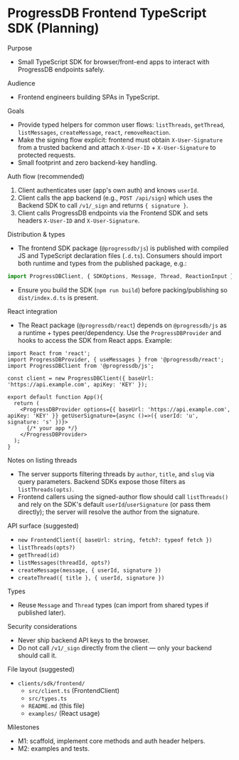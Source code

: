 # ProgressDB Frontend TypeScript SDK (Planning)

Purpose
- Small TypeScript SDK for browser/front-end apps to interact with ProgressDB endpoints safely.

Audience
- Frontend engineers building SPAs in TypeScript.

Goals
- Provide typed helpers for common user flows: `listThreads`, `getThread`, `listMessages`, `createMessage`, `react`, `removeReaction`.
- Make the signing flow explicit: frontend must obtain `X-User-Signature` from a trusted backend and attach `X-User-ID` + `X-User-Signature` to protected requests.
- Small footprint and zero backend-key handling.

Auth flow (recommended)
1. Client authenticates user (app's own auth) and knows `userId`.
2. Client calls the app backend (e.g., `POST /api/sign`) which uses the Backend SDK to call `/v1/_sign` and returns `{ signature }`.
3. Client calls ProgressDB endpoints via the Frontend SDK and sets headers `X-User-ID` and `X-User-Signature`.

Distribution & types

- The frontend SDK package (`@progressdb/js`) is published with compiled JS and TypeScript declaration files (`.d.ts`). Consumers should import both runtime and types from the published package, e.g.:

```ts
import ProgressDBClient, { SDKOptions, Message, Thread, ReactionInput } from '@progressdb/js';
```

- Ensure you build the SDK (`npm run build`) before packing/publishing so `dist/index.d.ts` is present.

React integration

- The React package (`@progressdb/react`) depends on `@progressdb/js` as a runtime + types peer/dependency. Use the `ProgressDBProvider` and hooks to access the SDK from React apps. Example:

```tsx
import React from 'react';
import ProgressDBProvider, { useMessages } from '@progressdb/react';
import ProgressDBClient from '@progressdb/js';

const client = new ProgressDBClient({ baseUrl: 'https://api.example.com', apiKey: 'KEY' });

export default function App(){
  return (
    <ProgressDBProvider options={{ baseUrl: 'https://api.example.com', apiKey: 'KEY' }} getUserSignature={async ()=>({ userId: 'u', signature: 's' })}>
      {/* your app */}
    </ProgressDBProvider>
  );
}
```

Notes on listing threads

- The server supports filtering threads by `author`, `title`, and `slug` via
  query parameters. Backend SDKs expose those filters as `listThreads(opts)`.
- Frontend callers using the signed-author flow should call `listThreads()` and
  rely on the SDK's default `userId`/`userSignature` (or pass them directly);
  the server will resolve the author from the signature.

API surface (suggested)
- `new FrontendClient({ baseUrl: string, fetch?: typeof fetch })`
- `listThreads(opts?)`
- `getThread(id)`
- `listMessages(threadId, opts?)`
- `createMessage(message, { userId, signature })`
- `createThread({ title }, { userId, signature })`

Types
- Reuse `Message` and `Thread` types (can import from shared types if published later).

Security considerations
- Never ship backend API keys to the browser.
- Do not call `/v1/_sign` directly from the client — only your backend should call it.

File layout (suggested)
- `clients/sdk/frontend/`
  - `src/client.ts` (FrontendClient)
  - `src/types.ts`
  - `README.md` (this file)
  - `examples/` (React usage)

Milestones
- M1: scaffold, implement core methods and auth header helpers.
- M2: examples and tests.
